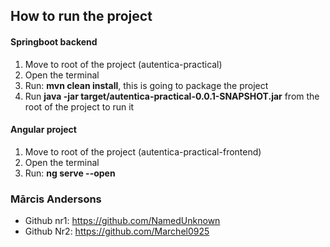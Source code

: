 ## How to run the project
#### Springboot backend
1. Move to root of the project (autentica-practical)
2. Open the terminal
3. Run: **mvn clean install**, this is going to package the project
4. Run **java -jar target/autentica-practical-0.0.1-SNAPSHOT.jar** from the root of the project to run it

#### Angular project
1. Move to root of the project (autentica-practical-frontend)
2. Open the terminal
3. Run: **ng serve --open**

### Mārcis Andersons
- Github nr1: https://github.com/NamedUnknown
- Github Nr2: https://github.com/Marchel0925